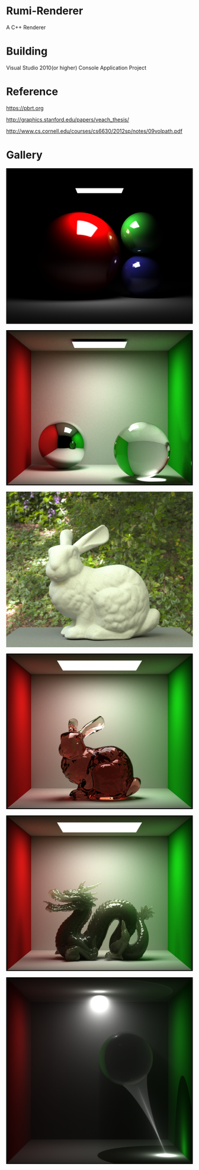 # Rumi-Renderer
A C++ Renderer

# Building
Visual Studio 2010(or higher) Console Application Project

# Reference
https://pbrt.org

http://graphics.stanford.edu/papers/veach_thesis/

http://www.cs.cornell.edu/courses/cs6630/2012sp/notes/09volpath.pdf

# Gallery
![image](https://github.com/letletmego/Rumi-Renderer/blob/master/Gallery/RGB%20Sphere.png)

![image](https://github.com/letletmego/Rumi-Renderer/blob/master/Gallery/Cornell%20Box.png)

![image](https://github.com/letletmego/Rumi-Renderer/blob/master/Gallery/Image%20Based%20Light.png)

![image](https://github.com/letletmego/Rumi-Renderer/blob/master/Gallery/Beer's%20Law.png)

![image](https://github.com/letletmego/Rumi-Renderer/blob/master/Gallery/Subsurface%20Scattering.png)

![image](https://github.com/letletmego/Rumi-Renderer/blob/master/Gallery/Volumetric%20Caustic.png)
